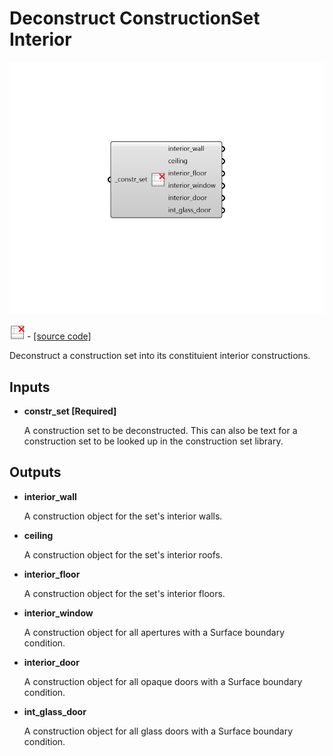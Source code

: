 # Deconstruct ConstructionSet Interior

![](../../.gitbook/assets/Deconstruct_ConstructionSet_Interior.png)

![](../../.gitbook/assets/Deconstruct_ConstructionSet_Interior%20%281%29.png) - [\[source code\]](https://github.com/ladybug-tools/honeybee-grasshopper-energy/blob/master/honeybee_grasshopper_energy/src//HB%20Deconstruct%20ConstructionSet%20Interior.py)

Deconstruct a construction set into its constituient interior constructions.

## Inputs

* **constr\_set \[Required\]**

  A construction set to be deconstructed. This can also be text for a construction set to be looked up in the construction set library. 

## Outputs

* **interior\_wall**

  A construction object for the set's interior walls. 

* **ceiling**

  A construction object for the set's interior roofs. 

* **interior\_floor**

  A construction object for the set's interior floors. 

* **interior\_window**

  A construction object for all apertures with a Surface boundary condition. 

* **interior\_door**

  A construction object for all opaque doors with a Surface boundary condition. 

* **int\_glass\_door**

  A construction object for all glass doors with a Surface boundary condition. 


